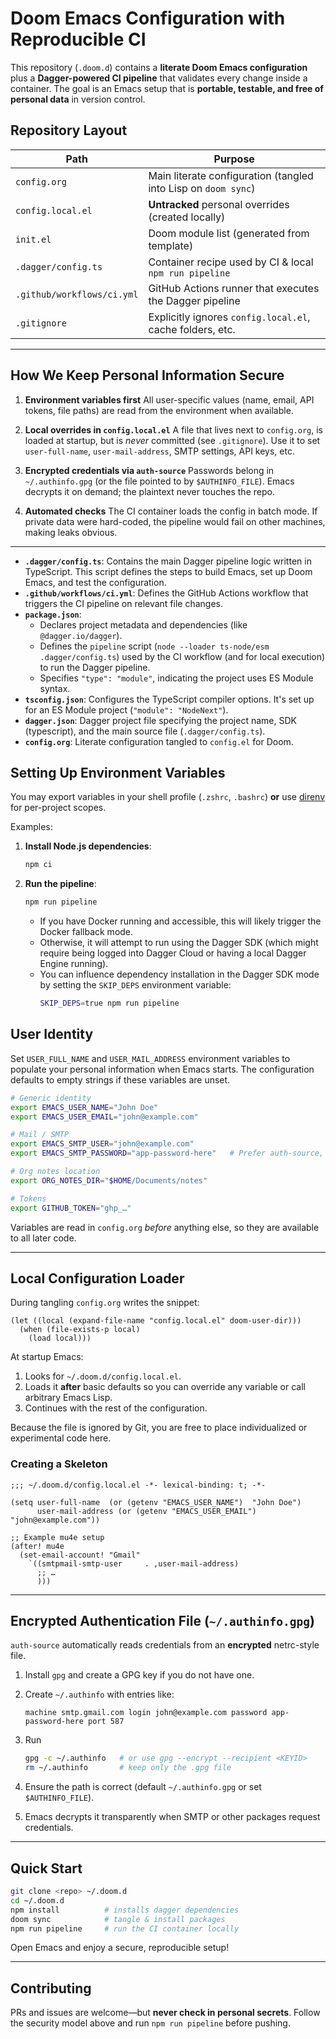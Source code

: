 # Doom Emacs Configuration with Reproducible CI

This repository (`.doom.d`) contains a **literate Doom Emacs configuration** plus a **Dagger-powered CI pipeline** that validates every change inside a container.
The goal is an Emacs setup that is **portable, testable, and free of personal data** in version control.

## Repository Layout

| Path | Purpose |
|------|---------|
| `config.org` | Main literate configuration (tangled into Lisp on `doom sync`) |
| `config.local.el` | **Untracked** personal overrides (created locally) |
| `init.el` | Doom module list (generated from template) |
| `.dagger/config.ts` | Container recipe used by CI & local `npm run pipeline` |
| `.github/workflows/ci.yml` | GitHub Actions runner that executes the Dagger pipeline |
| `.gitignore` | Explicitly ignores `config.local.el`, cache folders, etc. |

---

## How We Keep Personal Information Secure

1. **Environment variables first**
   All user-specific values (name, email, API tokens, file paths) are read from the environment when available.

2. **Local overrides in `config.local.el`**
   A file that lives next to `config.org`, is loaded at startup, but is *never* committed (see `.gitignore`).
   Use it to set `user-full-name`, `user-mail-address`, SMTP settings, API keys, etc.

3. **Encrypted credentials via `auth-source`**
   Passwords belong in `~/.authinfo.gpg` (or the file pointed to by `$AUTHINFO_FILE`).
   Emacs decrypts it on demand; the plaintext never touches the repo.

4. **Automated checks**
   The CI container loads the config in batch mode.  If private data were hard-coded, the pipeline would fail on other machines, making leaks obvious.

---

-   **`.dagger/config.ts`**: Contains the main Dagger pipeline logic written in TypeScript. This script defines the steps to build Emacs, set up Doom Emacs, and test the configuration.
-   **`.github/workflows/ci.yml`**: Defines the GitHub Actions workflow that triggers the CI pipeline on relevant file changes.
-   **`package.json`**:
    -   Declares project metadata and dependencies (like `@dagger.io/dagger`).
    -   Defines the `pipeline` script (`node --loader ts-node/esm .dagger/config.ts`) used by the CI workflow (and for local execution) to run the Dagger pipeline.
    -   Specifies `"type": "module"`, indicating the project uses ES Module syntax.
-   **`tsconfig.json`**: Configures the TypeScript compiler options. It's set up for an ES Module project (`"module": "NodeNext"`).
-   **`dagger.json`**: Dagger project file specifying the project name, SDK (typescript), and the main source file (`.dagger/config.ts`).
-   **`config.org`**: Literate configuration tangled to `config.el` for Doom.
## Setting Up Environment Variables

You may export variables in your shell profile (`.zshrc`, `.bashrc`) **or** use [direnv](https://direnv.net/) for per-project scopes.

Examples:

1.  **Install Node.js dependencies**:
    ```bash
    npm ci
    ```
2.  **Run the pipeline**:
    ```bash
    npm run pipeline
    ```
    -   If you have Docker running and accessible, this will likely trigger the Docker fallback mode.
    -   Otherwise, it will attempt to run using the Dagger SDK (which might require being logged into Dagger Cloud or having a local Dagger Engine running).
    -   You can influence dependency installation in the Dagger SDK mode by setting the `SKIP_DEPS` environment variable:
        ```bash
        SKIP_DEPS=true npm run pipeline
        ```


## User Identity

Set `USER_FULL_NAME` and `USER_MAIL_ADDRESS` environment variables to populate your personal information when Emacs starts. The configuration defaults to empty strings if these variables are unset.
```bash
# Generic identity
export EMACS_USER_NAME="John Doe"
export EMACS_USER_EMAIL="john@example.com"

# Mail / SMTP
export EMACS_SMTP_USER="john@example.com"
export EMACS_SMTP_PASSWORD="app-password-here"   # Prefer auth-source, see below

# Org notes location
export ORG_NOTES_DIR="$HOME/Documents/notes"

# Tokens
export GITHUB_TOKEN="ghp_…"
```

Variables are read in `config.org` *before* anything else, so they are available to all later code.

---

## Local Configuration Loader

During tangling `config.org` writes the snippet:

```elisp
(let ((local (expand-file-name "config.local.el" doom-user-dir)))
  (when (file-exists-p local)
    (load local)))
```

At startup Emacs:

1. Looks for `~/.doom.d/config.local.el`.
2. Loads it **after** basic defaults so you can override any variable or call arbitrary Emacs Lisp.
3. Continues with the rest of the configuration.

Because the file is ignored by Git, you are free to place individualized or experimental code here.

### Creating a Skeleton

```elisp
;;; ~/.doom.d/config.local.el -*- lexical-binding: t; -*-

(setq user-full-name  (or (getenv "EMACS_USER_NAME")  "John Doe")
      user-mail-address (or (getenv "EMACS_USER_EMAIL") "john@example.com"))

;; Example mu4e setup
(after! mu4e
  (set-email-account! "Gmail"
    `((smtpmail-smtp-user     . ,user-mail-address)
      ;; …
      )))
```

---

## Encrypted Authentication File (`~/.authinfo.gpg`)

`auth-source` automatically reads credentials from an **encrypted** netrc-style file.

1. Install `gpg` and create a GPG key if you do not have one.
2. Create `~/.authinfo` with entries like:

   ```
   machine smtp.gmail.com login john@example.com password app-password-here port 587
   ```

3. Run

   ```bash
   gpg -c ~/.authinfo   # or use gpg --encrypt --recipient <KEYID>
   rm ~/.authinfo       # keep only the .gpg file
   ```

4. Ensure the path is correct (default `~/.authinfo.gpg` or set `$AUTHINFO_FILE`).
5. Emacs decrypts it transparently when SMTP or other packages request credentials.

---

## Quick Start

```bash
git clone <repo> ~/.doom.d
cd ~/.doom.d
npm install          # installs dagger dependencies
doom sync            # tangle & install packages
npm run pipeline     # run the CI container locally
```

Open Emacs and enjoy a secure, reproducible setup!

---

## Contributing

PRs and issues are welcome—but **never check in personal secrets**.  Follow the security model above and run `npm run pipeline` before pushing.
